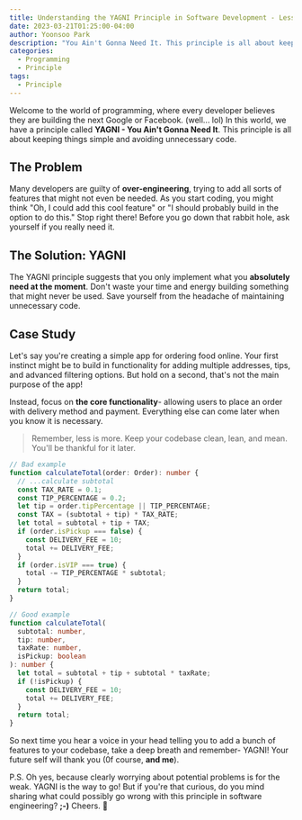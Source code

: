 ```yaml
---
title: Understanding the YAGNI Principle in Software Development - Less is More
date: 2023-03-21T01:25:00-04:00
author: Yoonsoo Park
description: "You Ain't Gonna Need It. This principle is all about keeping things simple and avoiding unnecessary code."
categories:
  - Programming
  - Principle
tags:
  - Principle
---
```


Welcome to the world of programming, where every developer believes they are building the next Google or Facebook. (well... lol) In this world, we have a principle called **YAGNI - You Ain't Gonna Need It**. This principle is all about keeping things simple and avoiding unnecessary code.

## The Problem

Many developers are guilty of **over-engineering**, trying to add all sorts of features that might not even be needed. As you start coding, you might think "Oh, I could add this cool feature" or "I should probably build in the option to do this." Stop right there! Before you go down that rabbit hole, ask yourself if you really need it.

## The Solution: YAGNI

The YAGNI principle suggests that you only implement what you **absolutely need at the moment**. Don't waste your time and energy building something that might never be used. Save yourself from the headache of maintaining unnecessary code.

## Case Study

Let's say you're creating a simple app for ordering food online. Your first instinct might be to build in functionality for adding multiple addresses, tips, and advanced filtering options. But hold on a second, that's not the main purpose of the app!

Instead, focus on **the core functionality**- allowing users to place an order with delivery method and payment. Everything else can come later when you know it is necessary.

> Remember, less is more. Keep your codebase clean, lean, and mean. You'll be thankful for it later.

```typescript
// Bad example
function calculateTotal(order: Order): number {
  // ...calculate subtotal
  const TAX_RATE = 0.1;
  const TIP_PERCENTAGE = 0.2;
  let tip = order.tipPercentage || TIP_PERCENTAGE;
  const TAX = (subtotal + tip) * TAX_RATE;
  let total = subtotal + tip + TAX;
  if (order.isPickup === false) {
    const DELIVERY_FEE = 10;
    total += DELIVERY_FEE;
  }
  if (order.isVIP === true) {
    total -= TIP_PERCENTAGE * subtotal;
  }
  return total;
}

// Good example
function calculateTotal(
  subtotal: number,
  tip: number,
  taxRate: number,
  isPickup: boolean
): number {
  let total = subtotal + tip + subtotal * taxRate;
  if (!isPickup) {
    const DELIVERY_FEE = 10;
    total += DELIVERY_FEE;
  }
  return total;
}
```

So next time you hear a voice in your head telling you to add a bunch of features to your codebase, take a deep breath and remember- YAGNI!
Your future self will thank you (0f course, **and me**).

P.S. Oh yes, because clearly worrying about potential problems is for the weak. YAGNI is the way to go! But if you're that curious, do you mind sharing what could possibly go wrong with this principle in software engineering? **;-)** Cheers. 🍺
